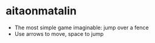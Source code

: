 # aitaonmatalin

- The most simple game imaginable: jump over a fence
- Use arrows to move, space to jump